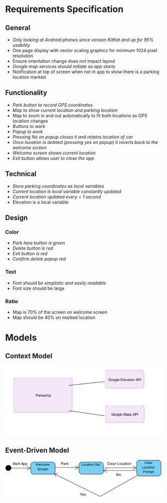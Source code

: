 # Requirements Specification

## General
- _Only looking at Android phones since version KitKat and up for 95% usability_
- One page display with vector scaling graphics for minimum 1024 pixel resolution
- Ensure orientation change does not impact layout
- _Google map services should initiate as app starts_
- Notification at top of screen when not in app to show there is a parking location marked
  
## Functionality 
- _Park button to record GPS coordinates_
- _Map to show current location and parking location_
- Map to zoom in and out automatically to fit both locations as GPS location changes
- _Buttons to work_
- _Popup to work_
- _Pressing No on popup closes it and retains location of car_
- _Once location is deleted (pressing yes on popup) it reverts back to the welcome screen_
- _Welcome screen shows current location_
- _Exit button allows user to close the app_

## Technical
- _Store parking coordinates as local variables_
- _Current location is local variable constantly updated_
- _Current location updated every < 1 second_
- Elevation is a local variable

## Design
### Color
- _Park here button is green_
- _Delete button is red_
- _Exit button is red_
- _Confirm delete popup red_
### Text
- _Font should be simplistic and easily readable_
- Font size should be large 

### Ratio 
- Map is 70% of the screen on welcome screen
- Map should be 40% on marked location

# Models
## Context Model
![alt text](https://github.com/COSC481W-2019Winter/classproject-sudo-give_us_an_a/blob/Requirements/imgs/Context%20Model.png "Context Model")
## Event-Driven Model
![alt text](https://github.com/COSC481W-2019Winter/classproject-sudo-give_us_an_a/blob/Requirements/imgs/eventdriven_model.png "Event-Driven Model")